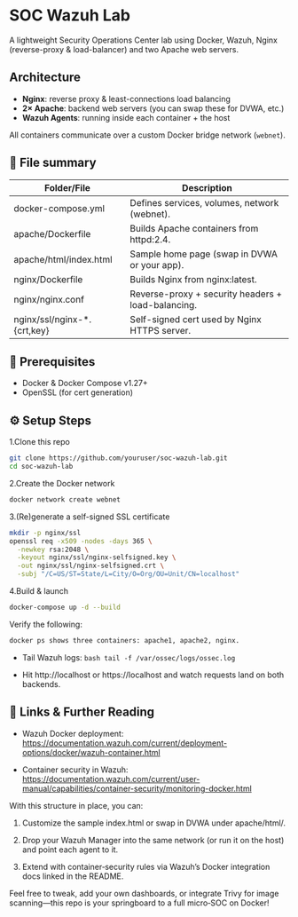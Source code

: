 # SOC Wazuh Lab

A lightweight Security Operations Center lab using Docker, Wazuh, Nginx (reverse-proxy & load-balancer) and two Apache web servers.

## Architecture

- **Nginx**: reverse proxy & least-connections load balancing  
- **2× Apache**: backend web servers (you can swap these for DVWA, etc.)  
- **Wazuh Agents**: running inside each container + the host

All containers communicate over a custom Docker bridge network (`webnet`).

## 📂 File summary

Folder/File | Description
------------|------------------------------------------------
docker-compose.yml | Defines services, volumes, network (webnet).
apache/Dockerfile | Builds Apache containers from httpd:2.4.
apache/html/index.html | Sample home page (swap in DVWA or your app).
nginx/Dockerfile | Builds Nginx from nginx:latest.
nginx/nginx.conf | Reverse-proxy + security headers + load-balancing.
nginx/ssl/nginx-*.{crt,key} | Self-signed cert used by Nginx HTTPS server.

## 🔧 Prerequisites

- Docker & Docker Compose v1.27+  
- OpenSSL (for cert generation)  

## ⚙️ Setup Steps

1.Clone this repo  

```bash
git clone https://github.com/youruser/soc-wazuh-lab.git
cd soc-wazuh-lab
```

2.Create the Docker network

```bash
docker network create webnet
```

3.(Re)generate a self-signed SSL certificate

```bash
mkdir -p nginx/ssl
openssl req -x509 -nodes -days 365 \
  -newkey rsa:2048 \
  -keyout nginx/ssl/nginx-selfsigned.key \
  -out nginx/ssl/nginx-selfsigned.crt \
  -subj "/C=US/ST=State/L=City/O=Org/OU=Unit/CN=localhost"
```

4.Build & launch

```bash
docker-compose up -d --build
```

Verify the following:

```bash
docker ps shows three containers: apache1, apache2, nginx.
```

* Tail Wazuh logs: ```bash tail -f /var/ossec/logs/ossec.log ```

* Hit http://localhost or https://localhost and watch requests land on both backends.

## 🔗 Links & Further Reading

* Wazuh Docker deployment:
https://documentation.wazuh.com/current/deployment-options/docker/wazuh-container.html

* Container security in Wazuh:
https://documentation.wazuh.com/current/user-manual/capabilities/container-security/monitoring-docker.html

With this structure in place, you can:

1. Customize the sample index.html or swap in DVWA under apache/html/.

2. Drop your Wazuh Manager into the same network (or run it on the host) and point each agent to it.

3. Extend with container‐security rules via Wazuh’s Docker integration docs linked in the README.

Feel free to tweak, add your own dashboards, or integrate Trivy for image scanning—this repo is your springboard to a full micro‐SOC on Docker!